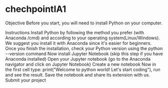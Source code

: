 # chechpointIA1
Objective
Before you start, you will need to install Python on your computer. 

 

Instructions
Install Python by following the method you prefer (with Anaconda /cmd)  and according to your operating system(Linux/Windows). We suggest you install it with  Anaconda since it's easier for beginners.
Once you finish the installation, check your Python version using the python --version command
Now install Jupyter Notebook (skip this step if you have Anaconda installed)
Open your Jupyter notebook (go to the Anaconda navigator and click on Jupyter Notebook)
Create a new notebook
Now in the first cell type: print("Welcome to python world! Let's start coding"), run and see the result.
Save the notebook and share its extension with us.
Submit your project
